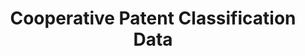 ---
layout: default
bigquery: https://console.cloud.google.com/bigquery?p=patents-public-data&d=cpc&page=dataset
citation: '“Cooperative Patent Classification” by the EPO and USPTO, for public use. '
contributors: EPO, USPTO
cost: None
description: Cooperative Patent Classification Data contains the scheme and definitions
  of the Cooperative Patent Classification system for classifying patent documents.
  The CPC is the result of a partnership between the EPO and the USPTO in their joint
  effort to develop a common, internationally compatible classification system for
  technical documents, in particular patent publications, which will be used by both
  offices in the patent granting process
documentation: https://www.cooperativepatentclassification.org/cpcSchemeAndDefinitions
last_edit: Mon, 04 Apr 2022 19:07:06 GMT
location: https://www.cooperativepatentclassification.org/index
maintained_by: USPTO, EPO
schema_fields: '[''child_groups'', ''glossary'', ''residualReferences'', ''breakdownCode'',
  ''informativeReferences'', ''children'', ''date_revised'', ''notAllocatable'', ''ipcConcordant'',
  ''status'', ''not_allocatable'', ''ipc_concordant'', ''dateRevised'', ''limiting_references'',
  ''synonyms'', ''limitingReferences'', ''breakdown_code'', ''application_references'',
  ''childGroups'', ''title_full'', ''titlePart'', ''applicationReferences'', ''titleFull'',
  ''parents'', ''residual_references'', ''definition'', ''level'', ''sizeCache'',
  ''title_part'', ''informative_references'', ''symbol'', ''additional_only'']'
shortname: cooperative_patent_classification
tags:
- patents
- science
title: Cooperative Patent Classification Data
uuid: 984374a7-16e9-4b35-9445-458daceb01bf
---